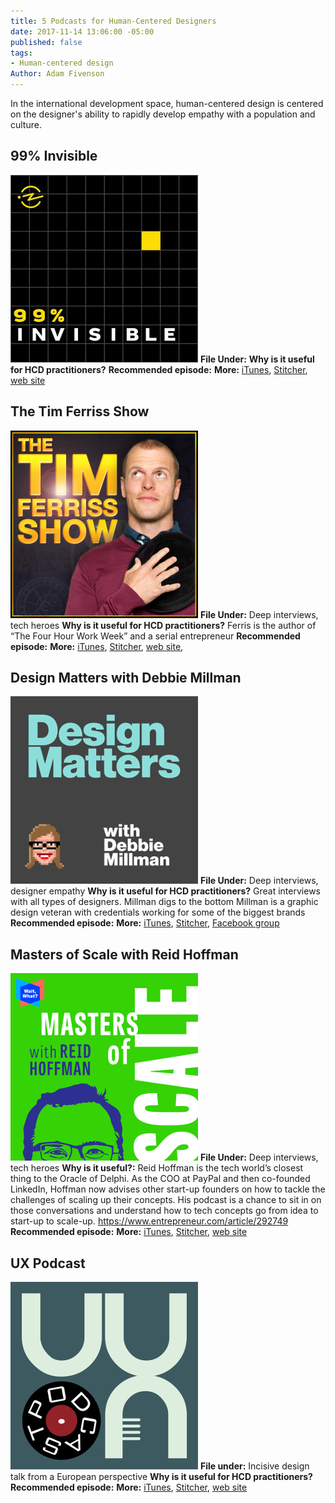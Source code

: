 ```yaml
---
title: 5 Podcasts for Human-Centered Designers
date: 2017-11-14 13:06:00 -05:00
published: false
tags:
- Human-centered design
Author: Adam Fivenson
---
```


In the international development space, human-centered design is centered on the designer's ability to rapidly develop empathy with a population and culture. 

## 99% Invisible
![99invis.jpg](/uploads/99invis.jpg)
**File Under:** 
**Why is it useful for HCD practitioners?**
**Recommended episode:**
**More:** [iTunes](https://itunes.apple.com/us/podcast/99-invisible/id394775318?mt=2), [Stitcher](https://www.stitcher.com/podcast/prx/99-invisible), [web site](https://99percentinvisible.org/)
 
## The Tim Ferriss Show
![Ferriss.jpeg](/uploads/Ferriss.jpeg)
**File Under:** Deep interviews, tech heroes 
**Why is it useful for HCD practitioners?** Ferris is the author of “The Four Hour Work Week” and a serial entrepreneur
**Recommended episode:**
**More:** [iTunes](https://tim.blog/podcast/), [Stitcher](https://www.stitcher.com/podcast/tim-ferriss-show/the-tim-ferriss-show), [web site](https://tim.blog/podcast/), 

## Design Matters with Debbie Millman
![DesignMatters.jpg](/uploads/DesignMatters.jpg)
**File Under:** Deep interviews, designer empathy
**Why is it useful for HCD practitioners?** Great interviews with all types of designers. Millman digs to the bottom
Millman is a graphic design veteran with credentials working for some of the biggest brands
**Recommended episode:**
**More:** [iTunes](https://itunes.apple.com/us/podcast/design-matters-with-debbie-millman/id328074695?mt=2), [Stitcher](https://www.stitcher.com/podcast/design-matters-with-debbie-millman-20092011/design-matters-with-debbie-millman-20092013), [Facebook group](https://www.facebook.com/DesignMattersPodcast/)
 
## Masters of Scale with Reid Hoffman
![Masters.jpeg](/uploads/Masters.jpeg)
**File Under:** Deep interviews, tech heroes
**Why is it useful?:** Reid Hoffman is the tech world’s closest thing to the Oracle of Delphi. As the COO at PayPal and then co-founded LinkedIn, Hoffman now advises other start-up founders on how to tackle the challenges of scaling up their concepts. His podcast is a chance to sit in on those conversations and understand how to tech concepts go from idea to start-up to scale-up. 
https://www.entrepreneur.com/article/292749 
**Recommended episode:**
**More:** [iTunes](https://itunes.apple.com/us/podcast/masters-of-scale-with-reid-hoffman/id1227971746?mt=2), [Stitcher](https://www.stitcher.com/podcast/stitcher/masters-of-scale), [web site](https://mastersofscale.com/)

## UX Podcast
![UX.jpg](/uploads/UX.jpg)
**File under:** Incisive design talk from a European perspective
**Why is it useful for HCD practitioners?**
**Recommended episode:**
**More:** [iTunes](https://itunes.apple.com/us/podcast/ux-podcast/id438896324?mt=2), [Stitcher](https://www.stitcher.com/podcast/ux-podcast), [web site](https://uxpodcast.com/)
